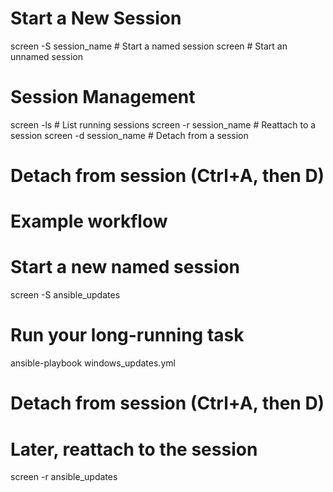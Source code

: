 # Start a New Session
screen -S session_name  # Start a named session
screen                  # Start an unnamed session

# Session Management
screen -ls              # List running sessions
screen -r session_name  # Reattach to a session
screen -d session_name  # Detach from a session

# Detach from session (Ctrl+A, then D)



# Example workflow
# Start a new named session
screen -S ansible_updates

# Run your long-running task
ansible-playbook windows_updates.yml

# Detach from session (Ctrl+A, then D)

# Later, reattach to the session
screen -r ansible_updates